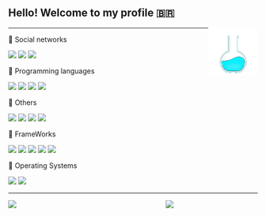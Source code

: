 ##  Hello! Welcome to my profile 🇧🇷 
<img src="https://github.com/marcio1002/marcio1002/blob/master/imgs/oie_source.gif?w=512" width=100 heigth=100 align="right"/>

***

🔹 Social networks

![](https://img.shields.io/github/followers/marcio1002?label=Followers&style=social&link=https://github.com/marcio1002?tab=followers) ![](https://img.shields.io/static/v1?&style=social&label=Instagram&logo=instagram&message=Marcio9963&link=https://www.instagram.com/marcioalemao9963/right) ![](https://img.shields.io/static/v1?&style=social&label=LinkeDin&logo=linkedin&message=Marcio-Santos&link=https://www.linkedin.com/in/marcio-a-santos/right)

🔹 Programming languages

![](https://img.shields.io/static/v1?logo=php&label=%20&message=PHP&logoColor=white&color=6166AE) ![](https://img.shields.io/static/v1?style=flat&logo=javascript&label=%20&message=JavaScript&color=2B2B2B) ![](https://img.shields.io/static/v1?style=flat&logo=powershell&label=%20&message=PowerShell&logoColor=FFFFFF&color=5391FE) ![](https://img.shields.io/static/v1?style=flat&logo=shell&label=%20&message=Shell&logoColor=FFFFFF&color=5941FF)

🔹 Others

![](https://img.shields.io/static/v1?style=flat&logo=html5&label=%20&message=HTML5&logoColor=FFFFFF&color=E34F26) ![](https://img.shields.io/static/v1?style=flat&logo=css3&label=%20&message=CSS3&logoColor=FFFFFF&color=1572B6) ![](https://img.shields.io/static/v1?style=flat&logo=typescript&label=%20&message=TypeScript&logoColor=FFFFFF&color=3178C6) ![](https://img.shields.io/static/v1?logo=git&logoColor=FFFFFF&label=%20%20&message=Git&color=F05032)

🔹 FrameWorks

![](https://img.shields.io/static/v1?style=flat&logo=laravel&label=%20&message=Laravel&logoColor=FFFFFF&color=FF2D20) ![](https://img.shields.io/static/v1?style=flat&logo=react&label=%20&message=React&logoColor=222222&color=61DAFB) ![](https://img.shields.io/static/v1?style=flat&logo=adonisjs&label=%20&message=AdonisJs&logoColor=FFFFFF&color=220052) ![](https://img.shields.io/static/v1?logo=jquery&logoColor=FFFFFF&label=%20%20&message=Jquery&color=0769AD) ![](https://img.shields.io/static/v1?style=flat&logo=vue.js&label=%20&message=Vue.js&logoColor=222222&color=42b883)

🔹 Operating Systems

![](https://img.shields.io/static/v1?style=flat&logo=ubuntu&label=%20&message=Ubuntu&logoColor=FFFFFF&color=E95420) ![](https://img.shields.io/static/v1?style=flat&logo=windows&label=%20&message=Windows10&logoColor=FFFFFF&color=0078D6)

***

  <img src='https://github-readme-stats.vercel.app/api?username=marcio1002&count_private=true&show_icons=true&include_all_commits=true&custom_title=Marcio%20Alemão%20GitHub%20Stats&layout=compact&theme=tokyonight&title_color=FBFF40' width='45%' align='left' />

  <img src='https://github-readme-stats.vercel.app/api/top-langs/?username=marcio1002&theme=tokyonight&title_color=FBFF40&layout=compact' width='37%' align='right' />
